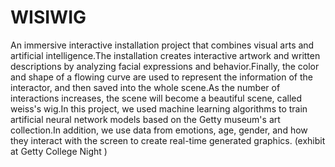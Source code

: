 # WISIWIG
An immersive interactive installation project that combines visual arts and artificial intelligence.The installation creates interactive artwork and written descriptions by analyzing facial expressions and behavior.Finally, the color and shape of a flowing curve are used to represent the information of the interactor, and then saved into the whole scene.As the number of interactions increases, the scene will become a beautiful scene, called weiss's wig.In this project, we used machine learning algorithms to train artificial neural network models based on the Getty museum's art collection.In addition, we use data from emotions, age, gender, and how they interact with the screen to create real-time generated graphics. (exhibit at Getty College Night )
